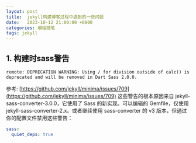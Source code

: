 ```yaml
---
layout: post
title:  jekyll构建博客过程中遇到的一些问题
date:   2023-10-12 21:00:00 +0800
categories: 编程随笔
tags: jekyll
---
```

## 1. 构建时sass警告
```shell
remote: DEPRECATION WARNING: Using / for division outside of calc() is deprecated and will be removed in Dart Sass 2.0.0.
```
参考: [https://github.com/jekyll/minima/issues/709](https://github.com/jekyll/minima/issues/709)
这些警告的根本原因来自 jekyll-sass-converter-3.0.0，它使用了 Sass 的新实现。可以编辑的 Gemfile，仅使用 jekyll-sass-converter-2.x。或者继续使用 sass-converter 的 v3 版本，但通过你的配置文件禁用这些警告：
```yaml
sass:
  quiet_deps: true
```
